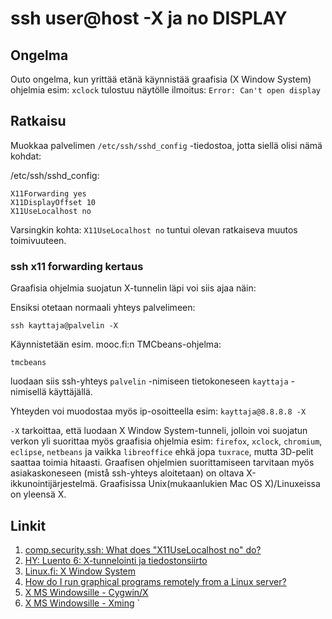 # ssh user@host -X ja no DISPLAY

## Ongelma
Outo ongelma, kun yrittää etänä käynnistää graafisia (X Window System) ohjelmia 
esim: `xclock` tulostuu näytölle ilmoitus: ```Error: Can't open display```

## Ratkaisu

Muokkaa palvelimen ```/etc/ssh/sshd_config``` -tiedostoa, jotta siellä
olisi nämä kohdat:

/etc/ssh/sshd_config:

```
X11Forwarding yes
X11DisplayOffset 10
X11UseLocalhost no
```

Varsingkin kohta: ```X11UseLocalhost no``` tuntui olevan ratkaiseva muutos toimivuuteen.

### ssh x11 forwarding kertaus

Graafisia ohjelmia suojatun X-tunnelin läpi voi siis ajaa näin:

Ensiksi otetaan normaali yhteys palvelimeen:

```
ssh kayttaja@palvelin -X
```

Käynnistetään esim. mooc.fi:n TMCbeans-ohjelma:

```
tmcbeans
```

luodaan siis ssh-yhteys ```palvelin``` -nimiseen tietokoneseen ```kayttaja``` -nimisellä käyttäjällä.

Yhteyden voi muodostaa myös ip-osoitteella esim: ```kayttaja@8.8.8.8 -X```

```-X``` tarkoittaa, että luodaan X Window System-tunneli, jolloin voi suojatun verkon yli suorittaa myös graafisia ohjelmia esim: ```firefox```, ```xclock```, ```chromium```, ```eclipse```, ```netbeans``` ja vaikka ```libreoffice``` ehkä jopa ```tuxrace```, mutta 3D-pelit saattaa toimia hitaasti.
Graafisen ohjelmien suorittamiseen tarvitaan myös asiakaskoneseen (mistå ssh-yhteys aloitetaan) on oltava X-ikkunointijärjestelmä. Graafisissa Unix(mukaanlukien Mac OS X)/Linuxeissa on yleensä X.

## Linkit
1. [comp.security.ssh: What does "X11UseLocalhost no" do?](https://groups.google.com/forum/#!topic/comp.security.ssh/ri8yJGOSfHQ)
1. [HY: Luento 6: X-tunnelointi ja tiedostonsiirto](http://www.ling.helsinki.fi/kit/2005s/clt130/luento6.shtml)
1. [Linux.fi: X Window System](https://www.linux.fi/wiki/X_Window_System)
1. [How do I run graphical programs remotely from a Linux server?](https://uisapp2.iu.edu/confluence-prd/pages/viewpage.action?pageId=280461906)
1. [X MS Windowsille - Cygwin/X](https://x.cygwin.com/)
1. [X MS Windowsille - Xming](http://www.straightrunning.com/XmingNotes/)
`
